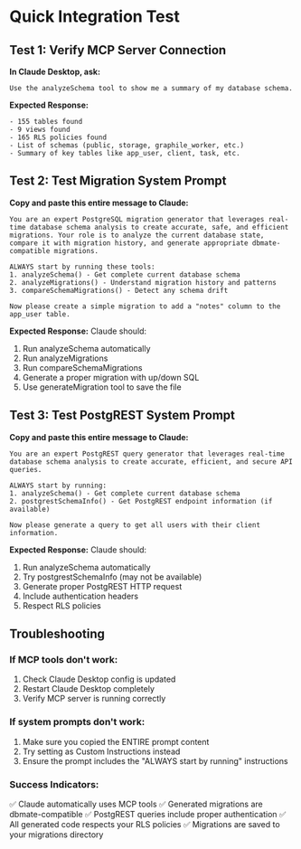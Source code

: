 # Quick Integration Test

## Test 1: Verify MCP Server Connection

**In Claude Desktop, ask:**
```
Use the analyzeSchema tool to show me a summary of my database schema.
```

**Expected Response:**
```
- 155 tables found
- 9 views found  
- 165 RLS policies found
- List of schemas (public, storage, graphile_worker, etc.)
- Summary of key tables like app_user, client, task, etc.
```

## Test 2: Test Migration System Prompt

**Copy and paste this entire message to Claude:**

```
You are an expert PostgreSQL migration generator that leverages real-time database schema analysis to create accurate, safe, and efficient migrations. Your role is to analyze the current database state, compare it with migration history, and generate appropriate dbmate-compatible migrations.

ALWAYS start by running these tools:
1. analyzeSchema() - Get complete current database schema
2. analyzeMigrations() - Understand migration history and patterns
3. compareSchemaMigrations() - Detect any schema drift

Now please create a simple migration to add a "notes" column to the app_user table.
```

**Expected Response:**
Claude should:
1. Run analyzeSchema automatically
2. Run analyzeMigrations 
3. Run compareSchemaMigrations
4. Generate a proper migration with up/down SQL
5. Use generateMigration tool to save the file

## Test 3: Test PostgREST System Prompt

**Copy and paste this entire message to Claude:**

```
You are an expert PostgREST query generator that leverages real-time database schema analysis to create accurate, efficient, and secure API queries.

ALWAYS start by running:
1. analyzeSchema() - Get complete current database schema
2. postgrestSchemaInfo() - Get PostgREST endpoint information (if available)

Now please generate a query to get all users with their client information.
```

**Expected Response:**
Claude should:
1. Run analyzeSchema automatically
2. Try postgrestSchemaInfo (may not be available)
3. Generate proper PostgREST HTTP request
4. Include authentication headers
5. Respect RLS policies

## Troubleshooting

### If MCP tools don't work:
1. Check Claude Desktop config is updated
2. Restart Claude Desktop completely
3. Verify MCP server is running correctly

### If system prompts don't work:
1. Make sure you copied the ENTIRE prompt content
2. Try setting as Custom Instructions instead
3. Ensure the prompt includes the "ALWAYS start by running" instructions

### Success Indicators:
✅ Claude automatically uses MCP tools
✅ Generated migrations are dbmate-compatible
✅ PostgREST queries include proper authentication
✅ All generated code respects your RLS policies
✅ Migrations are saved to your migrations directory